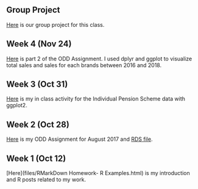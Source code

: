 ## Group Project
[Here](https://mef-bda503.github.io/gpj18-first/fiRst_Final.html) is our group project for this class.

## Week 4 (Nov 24)
[Here](files/BDA503-ODDAssignmentPart2.html) is part 2 of the ODD Assignment. I used dplyr and ggplot to visualize total sales and sales for each brands between 2016 and 2018.

## Week 3 (Oct 31)
[Here](files/In-classAnalysis.html) is my in class activity for the Individual Pension Scheme data with ggplot2.

## Week 2 (Oct 28)

[Here](files/BDA503-ODDAssignment-EfehanDanisman.html) is my ODD Assignment for August 2017 and [RDS file](files/odd_car_sales_data_aug_17.rds).

## Week 1 (Oct 12)

[Here](files/RMarkDown Homework- R Examples.html) is my introduction and R posts related to my work.

